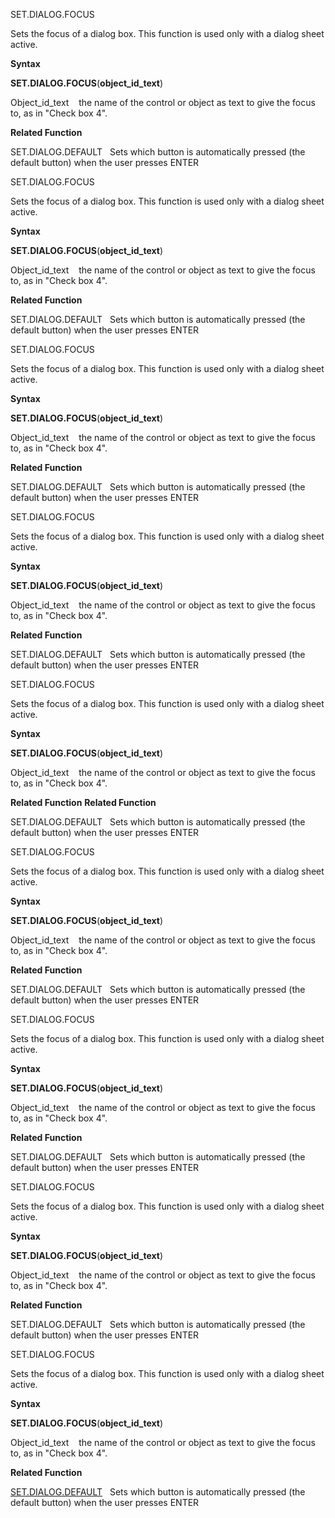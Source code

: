 SET.DIALOG.FOCUS

Sets the focus of a dialog box. This function is used only with a dialog
sheet active.

**Syntax**

**SET.DIALOG.FOCUS**(**object\_id\_text**)

Object\_id\_text    the name of the control or object as text to give
the focus to, as in "Check box 4".

**Related Function**

SET.DIALOG.DEFAULT   Sets which button is automatically pressed (the
default button) when the user presses ENTER


SET.DIALOG.FOCUS

Sets the focus of a dialog box. This function is used only with a dialog
sheet active.

**Syntax**

**SET.DIALOG.FOCUS**(**object\_id\_text**)

Object\_id\_text    the name of the control or object as text to give
the focus to, as in "Check box 4".

**Related Function**

SET.DIALOG.DEFAULT   Sets which button is automatically pressed (the
default button) when the user presses ENTER


SET.DIALOG.FOCUS

Sets the focus of a dialog box. This function is used only with a dialog
sheet active.

**Syntax**

**SET.DIALOG.FOCUS**(**object\_id\_text**)

Object\_id\_text    the name of the control or object as text to give
the focus to, as in "Check box 4".

**Related Function**

SET.DIALOG.DEFAULT   Sets which button is automatically pressed (the
default button) when the user presses ENTER


SET.DIALOG.FOCUS

Sets the focus of a dialog box. This function is used only with a dialog
sheet active.

**Syntax**

**SET.DIALOG.FOCUS**(**object\_id\_text**)

Object\_id\_text    the name of the control or object as text to give
the focus to, as in "Check box 4".

**Related Function**

SET.DIALOG.DEFAULT   Sets which button is automatically pressed (the
default button) when the user presses ENTER


SET.DIALOG.FOCUS

Sets the focus of a dialog box. This function is used only with a dialog
sheet active.

**Syntax**

**SET.DIALOG.FOCUS**(**object\_id\_text**)

Object\_id\_text    the name of the control or object as text to give
the focus to, as in "Check box 4".

**Related Function**
**Related Function**

SET.DIALOG.DEFAULT   Sets which button is automatically pressed (the
default button) when the user presses ENTER


SET.DIALOG.FOCUS

Sets the focus of a dialog box. This function is used only with a dialog
sheet active.

**Syntax**

**SET.DIALOG.FOCUS**(**object\_id\_text**)

Object\_id\_text    the name of the control or object as text to give
the focus to, as in "Check box 4".

**Related Function**

SET.DIALOG.DEFAULT   Sets which button is automatically pressed (the
default button) when the user presses ENTER


SET.DIALOG.FOCUS

Sets the focus of a dialog box. This function is used only with a dialog
sheet active.

**Syntax**

**SET.DIALOG.FOCUS**(**object\_id\_text**)

Object\_id\_text    the name of the control or object as text to give
the focus to, as in "Check box 4".

**Related Function**

SET.DIALOG.DEFAULT   Sets which button is automatically pressed (the
default button) when the user presses ENTER


SET.DIALOG.FOCUS

Sets the focus of a dialog box. This function is used only with a dialog
sheet active.

**Syntax**

**SET.DIALOG.FOCUS**(**object\_id\_text**)

Object\_id\_text    the name of the control or object as text to give
the focus to, as in "Check box 4".

**Related Function**

SET.DIALOG.DEFAULT   Sets which button is automatically pressed (the
default button) when the user presses ENTER


SET.DIALOG.FOCUS

Sets the focus of a dialog box. This function is used only with a dialog
sheet active.

**Syntax**

**SET.DIALOG.FOCUS**(**object\_id\_text**)

Object\_id\_text    the name of the control or object as text to give
the focus to, as in "Check box 4".

**Related Function**

[SET.DIALOG.DEFAULT](SET.DIALOG.DEFAULT.md)   Sets which button is automatically pressed (the
default button) when the user presses ENTER


